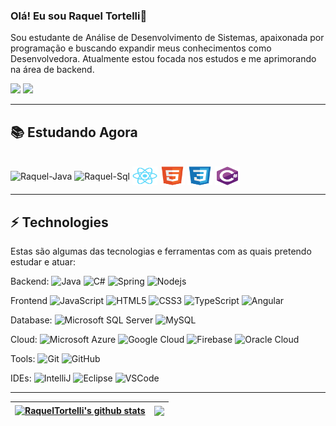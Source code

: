 ### Olá! Eu sou Raquel Tortelli👋

Sou estudante de Análise de Desenvolvimento de Sistemas, apaixonada por programação e buscando expandir meus conhecimentos como Desenvolvedora.
Atualmente estou focada nos estudos e me aprimorando na área de backend.

 <div> 
   <a href="https://www.linkedin.com/in/raquelfragatortelli" target="_blank"><img src="https://img.shields.io/badge/-LinkedIn-%230077B5?style=for-the-badge&logo=linkedin&logoColor=white" target="_blank"></a> 
   <a href="https://instagram.com/raquel_tortelli" target="_blank"><img src="https://img.shields.io/badge/-Instagram-%23E4405F?style=for-the-badge&logo=instagram&logoColor=white" target="_blank"></a>
  
</div>

____  
  
 ## 📚 Estudando Agora 
<div style="display: inline_block"><br>
  <img align="center" alt="Raquel-Java" height="30" width="40" src="https://cdn.jsdelivr.net/gh/devicons/devicon/icons/java/java-original.svg">
  <img align="center" alt="Raquel-Sql" height="30" width="40" src="https://cdn.jsdelivr.net/gh/devicons/devicon/icons/mysql/mysql-original-wordmark.svg">
  <img align="center" alt="Raquel-React" height="30" width="40" src="https://raw.githubusercontent.com/devicons/devicon/master/icons/react/react-original.svg">
  <img align="center" alt="Raquel-HTML" height="30" width="40" src="https://raw.githubusercontent.com/devicons/devicon/master/icons/html5/html5-original.svg">
  <img align="center" alt="Raquel-CSS" height="30" width="40" src="https://raw.githubusercontent.com/devicons/devicon/master/icons/css3/css3-original.svg">
  <img align="center" alt="Raquel-Csharp" height="30" width="40" src="https://raw.githubusercontent.com/devicons/devicon/master/icons/csharp/csharp-original.svg">
  
</div>

____

 ## ⚡ Technologies

Estas são algumas das tecnologias e ferramentas com as quais pretendo estudar e atuar:

Backend: 
![Java](https://img.shields.io/badge/-Java-007396?style=flat-square&logo=java)
![C#](https://img.shields.io/badge/C%23-8A2BE2)
![Spring](https://img.shields.io/badge/-Spring-6DB33F?style=flat-square&logo=spring&logoColor=white)
![Nodejs](https://img.shields.io/badge/-Nodejs-339933?style=flat-square&logo=Node.js&logoColor=white)

Frontend
![JavaScript](https://img.shields.io/badge/-JavaScript-black?style=flat-square&logo=javascript)
![HTML5](https://img.shields.io/badge/-HTML5-E34F26?style=flat-square&logo=html5&logoColor=white)
![CSS3](https://img.shields.io/badge/-CSS3-1572B6?style=flat-square&logo=css3)
![TypeScript](https://img.shields.io/badge/-TypeScript-007ACC?style=flat-square&logo=typescript&logoColor=white)
![Angular](https://img.shields.io/badge/-Angular-DD0031?style=flat-square&logo=angular)

Database:
![Microsoft SQL Server](https://img.shields.io/badge/-SQL%20Server-CC2927?style=flat-square&logo=microsoft-sql-server&logoColor=white)
![MySQL](https://img.shields.io/badge/-MySQL-4479A1?style=flat-square&logo=mysql&logoColor=white)

Cloud:
![Microsoft Azure](https://img.shields.io/badge/Microsoft%20Azure-0089D6?style=flat-square&logo=microsoft-azure&logoColor=white)
![Google Cloud](https://img.shields.io/badge/Google%20Cloud-4285F4?style=flat-square&logo=google-cloud&logoColor=white)
![Firebase](https://img.shields.io/badge/Firebase-FFCA28?style=flat-square&logo=firebase&logoColor=white)
![Oracle Cloud](https://img.shields.io/badge/Oracle%20Cloud-F80000?style=flat-square&logo=oracle&logoColor=white)

Tools:
![Git](https://img.shields.io/badge/-Git-black?style=flat-square&logo=git)
![GitHub](https://img.shields.io/badge/-GitHub-181717?style=flat-square&logo=github)

IDEs:
![IntelliJ](https://img.shields.io/badge/-IntelliJ%20IDEA-black?style=flat-square&logo=intellij-idea&logoColor=white)
![Eclipse](https://img.shields.io/badge/-Eclipse-2C2255?style=flat-square&logo=eclipse&logoColor=white)
![VSCode](https://img.shields.io/badge/-VSCode-007ACC?style=flat-square&logo=visual-studio-code&logoColor=white)
        
____
      

| <a href="https://github.com/RaquelTortelli/github-readme-stats"><img align="center" src="https://github-readme-stats.vercel.app/api?username=RaquelTortelli&show_icons=true&include_all_commits=true&theme=buefy&hide_border=true" alt="RaquelTortelli's github stats" /></a> | <a href="https://github.com/RaquelTortelli/github-readme-stats"><img align="center" src="https://github-readme-stats.vercel.app/api/top-langs/?username=RaquelTortelli&layout=compact&theme=buefy&hide_border=true" /></a> |
| ------------- | ------------- | 
          
<!---
RaquelTortelli/RaquelTortelli is a ✨ special ✨ repository because its `README.md` (this file) appears on your GitHub profile.
You can click the Preview link to take a look at your changes.
--->
